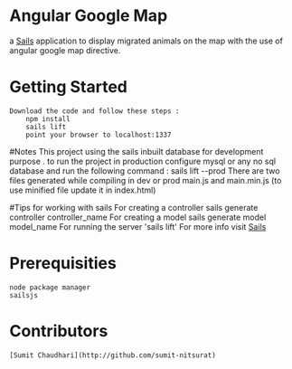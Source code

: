 # Angular Google Map

a [Sails](http://sailsjs.org) application to display migrated animals on the map with the use of angular google map directive. 

# Getting Started
    Download the code and follow these steps : 
        npm install
        sails lift 
        point your browser to localhost:1337
        
#Notes
    This project using the sails inbuilt database for development purpose . to run the project in production 
    configure mysql or any no sql database and run the following command :
        sails lift --prod
	There are two files generated while compiling in dev or prod
		main.js and main.min.js (to use minified file update it in index.html)
		
#Tips for working with sails
	For creating a controller sails generate controller controller_name
	For creating a model sails generate model model_name
	For running the server 'sails lift'
    For more info visit [Sails](http://sailsjs.org) 
	
# Prerequisities
    node package manager
    sailsjs

    
# Contributors
    [Sumit Chaudhari](http://github.com/sumit-nitsurat)
     
